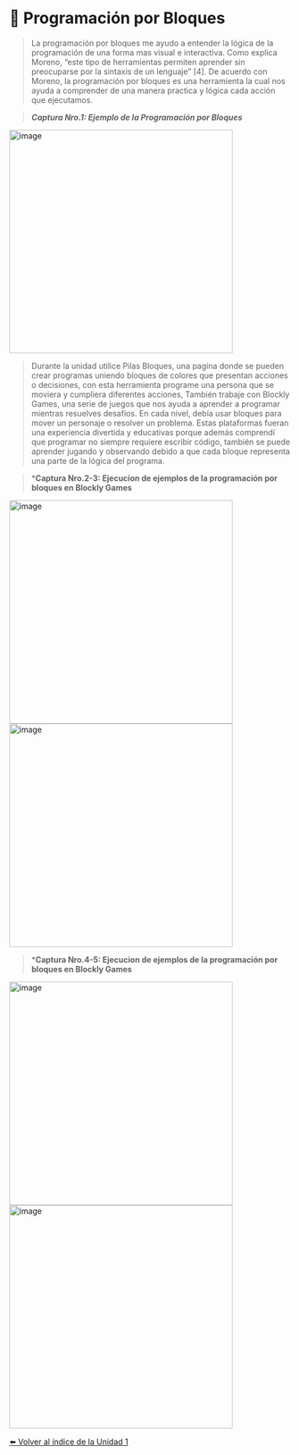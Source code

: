 # 🧱 Programación por Bloques  


>La programación por bloques me ayudo a entender la lógica de la programación de una forma mas visual e interactiva. Como explica Moreno, “este tipo de herramientas permiten aprender sin preocuparse por la sintaxis de un lenguaje” [4]. De acuerdo con Moreno, la programación por bloques es una herramienta la cual nos ayuda a comprender de una manera practica y lógica cada acción que ejecutamos.

>***Captura Nro.1: Ejemplo de la Programación por Bloques***
<img width="400" height="400" alt="image" src="https://github.com/user-attachments/assets/dcd37dc1-472d-4f71-a46a-a20942cdab48" />

>Durante la unidad utilice Pilas Bloques, una pagina donde se pueden crear programas uniendo bloques de colores que presentan acciones o decisiones, con esta herramienta programe una persona que se moviera y cumpliera diferentes acciones, También trabaje con Blockly Games, una serie de juegos que nos ayuda a aprender a programar mientras resuelves desafíos. En cada nivel, debía usar bloques para mover un personaje o resolver un problema. Estas plataformas fueran una experiencia divertida y educativas porque además comprendí que programar no siempre requiere escribir código, también se puede aprender jugando y observando debido a que cada bloque representa una parte de la lógica del programa.

>***Captura Nro.2-3: Ejecucion de ejemplos de la programación por bloques en Blockly Games**

<img width="400" height="400" alt="image" src="https://github.com/user-attachments/assets/b2f5415f-44ff-44f3-b29c-d4c8649b5d9e" />

<img width="400" height="400" alt="image" src="https://github.com/user-attachments/assets/5103e94f-5f87-4bde-a006-b38ebfae0ca0" />

>***Captura Nro.4-5: Ejecucion de ejemplos de la programación por bloques en Blockly Games**

<img width="400" height="400" alt="image" src="https://github.com/user-attachments/assets/2198281e-d080-4cd9-b9c2-b9924ef7247c" />

<img width="400" height="400" alt="image" src="https://github.com/user-attachments/assets/ce37dc75-8d4f-4176-bd51-a421943c6628" />

[⬅️ Volver al índice de la Unidad 1](unidad1.md)


